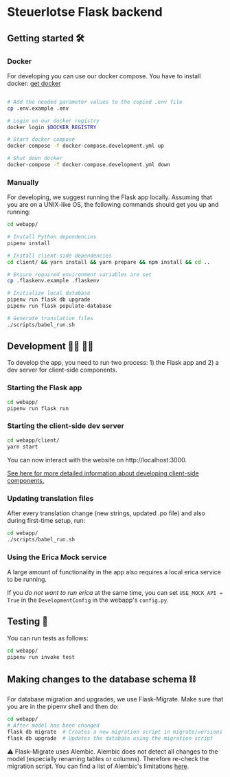 # Steuerlotse Flask backend

## Getting started 🛠

### Docker

For developing you can use our docker compose. You have to install docker: [get docker](https://docs.docker.com/get-docker/)

```bash

# Add the needed parameter values to the copied .env file
cp .env.example .env

# Login on our docker registry
docker login $DOCKER_REGISTRY

# Start docker compose
docker-compose -f docker-compose.development.yml up

# Shut down docker
docker-compose -f docker-compose.development.yml down

```

### Manually

For developing, we suggest running the Flask app locally. Assuming that you are on a UNIX-like OS, the following
commands should get you up and running:

```bash
cd webapp/

# Install Python dependencies
pipenv install

# Install client-side dependencies
cd client/ && yarn install && yarn prepare && npm install && cd ..

# Ensure required environment variables are set
cp .flaskenv.example .flaskenv

# Initialize local database
pipenv run flask db upgrade
pipenv run flask populate-database

# Generate translation files
./scripts/babel_run.sh
```

## Development 👩‍💻 👨‍💻

To develop the app, you need to run two process: 1) the Flask app and 2) a dev server for client-side components.

### Starting the Flask app

```bash
cd webapp/
pipenv run flask run
```

### Starting the client-side dev server

```bash
cd webapp/client/
yarn start
```

You can now interact with the website on http://localhost:3000.

[See here for more detailed information about developing client-side components.](client/README.md)

### Updating translation files

After every translation change (new strings, updated .po file) and also during first-time setup, run:

```bash
cd webapp/
./scripts/babel_run.sh
```

### Using the Erica Mock service

A large amount of functionality in the app also requires a local erica service to be running.

If you _do not want to run erica_ at the same time, you can set `USE_MOCK_API = True` in the `DevelopmentConfig` in the webapp's `config.py`.

## Testing 📃

You can run tests as follows:

```bash
cd webapp/
pipenv run invoke test
```

## Making changes to the database schema ⛓

For database migration and upgrades, we use Flask-Migrate. Make sure that you are in the pipenv shell and then do:

```bash
cd webapp/
# After model has been changed
flask db migrate  # Creates a new migration script in migrate/versions
flask db upgrade  # Updates the database using the migration script
```

⚠️ Flask-Migrate uses Alembic. Alembic does not detect all changes to the model (especially renaming tables or columns).
Therefore re-check the migration script. You can find a list of Alembic's limitations
[here](http://alembic.zzzcomputing.com/en/latest/autogenerate.html#what-does-autogenerate-detect-and-what-does-it-not-detect).
